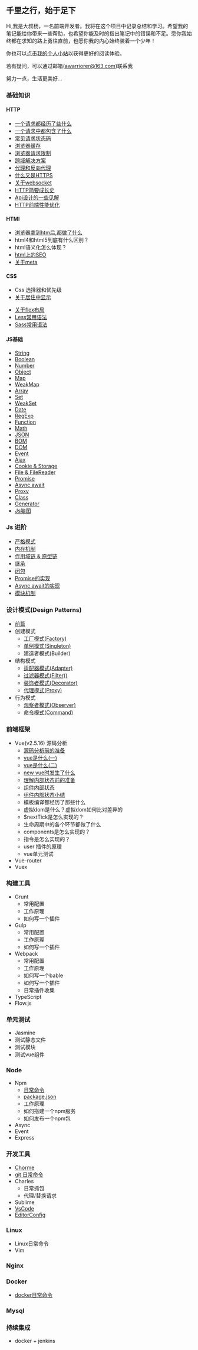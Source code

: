 ## 千里之行，始于足下

Hi,我是大叔杨，一名前端开发者。我将在这个项目中记录总结和学习。希望我的笔记能给你带来一些帮助，也希望你能及时的指出笔记中的错误和不足。愿你我始终都在求知的路上勇往直前，也愿你我的内心始终装着一个少年！

你也可以点击[我的个人小站](http://blog.uncle-yang.com/)以获得更好的阅读体验。

若有疑问，可以通过邮箱(awarriorer@163.com)联系我

努力一点，生活更美好...

### 基础知识
#### HTTP
* [一个请求都经历了些什么](./http/request-life.md)
* [一个请求中都包含了什么](./http/request-content.md)
* [常见请求状态码](./http/response-status-codes.md)
* [浏览器缓存](./http/browser-cache.md)
* [浏览器请求限制](./http/request-limit.md)
* [跨域解决方案](./http/cross-domain/index.md)
* [代理和反向代理](./http/about-proxy.md)
* [什么又是HTTPS](./http/about-https.md)
* [关于websocket](./http/webSocket.md)
* [HTTP简要成长史](./http/http-history.md)
* [Api设计的一些见解](./http/api-architecture.md)
* [HTTP前端性能优化](./http/http-optimization.md)
<!-- * 关于HTTP的一些问题 -->

#### HTMl 
* [浏览器拿到htm后,都做了什么](./html/browser-render.md)
* html4和html5到底有什么区别？
* html语义化怎么体现？ 
* [html上的SEO](./html/seo.md)
* [关于meta](./html/meta.md)

#### CSS
* Css 选择器和优先级
* [关于居住中显示](./style/layout-center.md)
<!-- * 关于浮动 -->
<!-- * 文字两端对齐 -->
<!-- * css三角形 -->
<!-- * css常见布局及实现 -->
<!-- * css模态框 -->
* [关于flex布局](./style/about-flex.md)
* [Less常用语法](./style/less.md)
* [Sass常用语法](./style/sass.md)

#### JS基础
<!-- * 语句
* 数据类型 -->
* [String](./js/string.md) 
* [Boolean](./js/boolean.md) 
* [Number](./js/number.md)
* [Object](./js/object.md)
* [Map](./js/map.md)
* [WeakMap](./js/weakMap.md)
* [Array](./js/array.md)
* [Set](./js/set.md)
* [WeakSet](./js/weakSet.md)
* [Date](./js/date.md)
* [RegExp](./js/regExp.md)
* [Function](./js/function.md)
* [Math](./js/math.md) 
* [JSON](./js/json.md) 
* [BOM](./js/bom.md) 
* [DOM](./js/dom.md)
* [Event](./js/event.md)
* [Ajax](./js/ajax.md)
* [Cookie & Storage](./js/cookie-storage.md)
* [File & FileReader](./js/file.md)
* [Promise](./js/promise.md)
* [Async await](./js/async-await.md)
* [Proxy](./js/proxy.md)
* [Class](./js/class.md)
* [Generator](./js/generator.md)
* [Js脑图](./js/js-mind.md)

### Js 进阶
* [严格模式](./js-advanced/use-strict.md)
* [内存机制](./js-advanced/ram.md)
* [作用域链 & 原型链](./js-advanced/scope-prototype.md)
* [继承](./js-advanced/extend.md)
* [闭包](./js-advanced/closure.md)
* [Promise的实现](./js-advanced/promise.md)
* [Async await的实现](./js-advanced/async-await.md)
* [模块机制](./js-advanced/module.md)


<!-- ### 数据结构
* [前篇](./data-structure/before.md)
* [数组(Array)](./data-structure/array.md)
* 堆栈(Stack)
* 队列(Queue)
* 链表(Linked List）
* 树(Tree)
* 散列表(Hash)
* 堆(Heap)
* 图(Graph)

### 算法
* 前篇
* 常用排序
* 数组去重
* 动态规划
* 图片旋转
* 多路归并
* 二分查找法
* 二叉树
* DFS 深度优先 -->

### 设计模式(Design Patterns)
* [前篇](./design-patterns/before.md)
* 创建模式
    * [工厂模式(Factory)](./design-patterns/factory.md)
    * [单例模式(Singleton)](./design-patterns/singleton.md)
    * 建造者模式(Builder)
* 结构模式
    * [适配器模式(Adapter)](./design-patterns/adapter.md)
    * [过滤器模式(Filter))](./design-patterns/filter.md)
    * [装饰者模式(Decorator)](./design-patterns/decorator.md)
    * [代理模式(Proxy)](./design-patterns/proxy.md)
* 行为模式
    * [观察者模式(Observer)](./design-patterns/observer.md)
    * [命令模式(Command)](./design-patterns/command.md)

### 前端框架
* Vue(v2.5.16) 源码分析
    * [源码分析前的准备](./vue-analysis/vue-ready.md)
    * [vue是什么(一)](./vue-analysis/vue-1.md)
    * [vue是什么(二)](./vue-analysis/vue-2.md)
    * [new vue时发生了什么](./vue-analysis/new-vue.md)
    * [理解内部状态前的准备](./vue-analysis/state-0.md)
    * [组件内部状态](./vue-analysis/state-1.md)
    * [组件内部状态小结](./vue-analysis/state-2.md)
    * 模板编译都经历了那些什么
    * 虚拟dom是什么？虚拟dom如何比对差异的
    * $nextTick是怎么实现的？
    * 生命周期中的各个环节都做了什么
    * components是怎么实现的？
    * 指令是怎么实现的？
    * user 插件的原理
    * vue单元测试
* Vue-router
* Vuex

### 构建工具
* Grunt
    * 常用配置
    * 工作原理
    * 如何写一个插件
* Gulp
    * 常用配置
    * 工作原理
    * 如何写一个插件
* Webpack
    * 常用配置
    * 工作原理
    * 如何写一个bable
    * 如何写一个插件
    * 日常插件收集
* TypeScript
* Flow.js

### 单元测试
* Jasmine
* 测试静态文件
* 测试模块
* 测试vue组件

### Node
* Npm
    * [日常命令](./node/npm/command.md)
    * [package.json](./node/npm/package.md)
    * 工作原理
    * 如何搭建一个npm服务
    * 如何发布一个npm包
* Async
* Event
* Express

### 开发工具
* [Chorme](./dev-tools/chrome.md)
* [git 日常命令](./dev-tools/git-command.md)
* Charles
    * 日常抓包
    * 代理/替换请求
* Sublime
* [VsCode](./dev-tools/vscode.md)
* [EditorConfig](./dev-tools/editor-config.md)

### Linux
* Linux日常命令
* Vim

### Nginx
### Docker
* [docker日常命令](./docker/command.md)
### Mysql

### 持续集成
* docker + jenkins